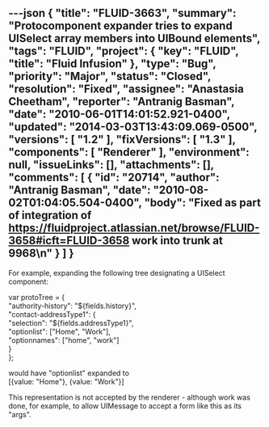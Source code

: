 ---json
{
  "title": "FLUID-3663",
  "summary": "Protocomponent expander tries to expand UISelect array members into UIBound elements",
  "tags": "FLUID",
  "project": {
    "key": "FLUID",
    "title": "Fluid Infusion"
  },
  "type": "Bug",
  "priority": "Major",
  "status": "Closed",
  "resolution": "Fixed",
  "assignee": "Anastasia Cheetham",
  "reporter": "Antranig Basman",
  "date": "2010-06-01T14:01:52.921-0400",
  "updated": "2014-03-03T13:43:09.069-0500",
  "versions": [
    "1.2"
  ],
  "fixVersions": [
    "1.3"
  ],
  "components": [
    "Renderer"
  ],
  "environment": null,
  "issueLinks": [],
  "attachments": [],
  "comments": [
    {
      "id": "20714",
      "author": "Antranig Basman",
      "date": "2010-08-02T01:04:05.504-0400",
      "body": "Fixed as part of integration of <https://fluidproject.atlassian.net/browse/FLUID-3658#icft=FLUID-3658> work into trunk at 9968\n"
    }
  ]
}
---
For example, expanding the following tree designating a UISelect component:

var protoTree = {\
"authority-history": "${fields.history}",\
"contact-addressType1": {\
"selection": "${fields.addressType1}",\
"optionlist": \["Home", "Work"],\
"optionnames": \["home", "work"]\
}\
};

would have "optionlist" expanded to \
\[{value: "Home"}, {value: "Work"}]

This representation is not accepted by the renderer - although work was done, for example, to allow UIMessage to accept a form like this as its "args".&#x20;

        